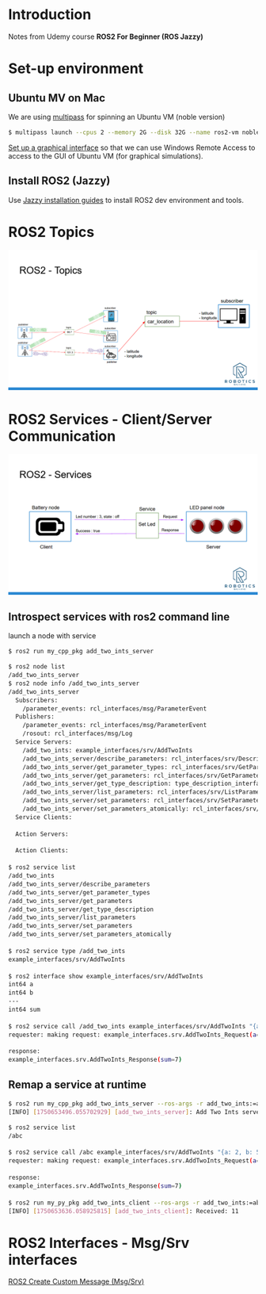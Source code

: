 # Introduction

Notes from Udemy course **ROS2 For Beginner (ROS Jazzy)**


# Set-up environment

## Ubuntu MV on Mac

We are using [multipass](https://canonical.com/multipass) for spinning an Ubuntu VM (noble version)


```bash
$ multipass launch --cpus 2 --memory 2G --disk 32G --name ros2-vm noble
```

[Set up a graphical interface](https://documentation.ubuntu.com/multipass/en/latest/how-to-guides/customise-multipass/set-up-a-graphical-interface/) so that we can use Windows Remote Access to access to the GUI of Ubuntu VM (for graphical simulations).

## Install ROS2 (Jazzy)

Use [Jazzy installation guides](https://docs.ros.org/en/jazzy/Installation.html) to install ROS2 dev environment and tools.

# ROS2 Topics

![ROS2 Topics](images/ros-topics.png)

# ROS2 Services - Client/Server Communication

![ROS2 Services](images/ros-services.png)

## Introspect services with ros2 command line

launch a node with service
```bash
$ ros2 run my_cpp_pkg add_two_ints_server
```

```bash
$ ros2 node list
/add_two_ints_server
$ ros2 node info /add_two_ints_server
/add_two_ints_server
  Subscribers:
    /parameter_events: rcl_interfaces/msg/ParameterEvent
  Publishers:
    /parameter_events: rcl_interfaces/msg/ParameterEvent
    /rosout: rcl_interfaces/msg/Log
  Service Servers:
    /add_two_ints: example_interfaces/srv/AddTwoInts
    /add_two_ints_server/describe_parameters: rcl_interfaces/srv/DescribeParameters
    /add_two_ints_server/get_parameter_types: rcl_interfaces/srv/GetParameterTypes
    /add_two_ints_server/get_parameters: rcl_interfaces/srv/GetParameters
    /add_two_ints_server/get_type_description: type_description_interfaces/srv/GetTypeDescription
    /add_two_ints_server/list_parameters: rcl_interfaces/srv/ListParameters
    /add_two_ints_server/set_parameters: rcl_interfaces/srv/SetParameters
    /add_two_ints_server/set_parameters_atomically: rcl_interfaces/srv/SetParametersAtomically
  Service Clients:

  Action Servers:

  Action Clients:

$ ros2 service list
/add_two_ints
/add_two_ints_server/describe_parameters
/add_two_ints_server/get_parameter_types
/add_two_ints_server/get_parameters
/add_two_ints_server/get_type_description
/add_two_ints_server/list_parameters
/add_two_ints_server/set_parameters
/add_two_ints_server/set_parameters_atomically

$ ros2 service type /add_two_ints
example_interfaces/srv/AddTwoInts

$ ros2 interface show example_interfaces/srv/AddTwoInts
int64 a
int64 b
---
int64 sum

$ ros2 service call /add_two_ints example_interfaces/srv/AddTwoInts "{a: 2, b: 5}"
requester: making request: example_interfaces.srv.AddTwoInts_Request(a=2, b=5)

response:
example_interfaces.srv.AddTwoInts_Response(sum=7)
```

## Remap a service at runtime

```bash
$ ros2 run my_cpp_pkg add_two_ints_server --ros-args -r add_two_ints:=abc
[INFO] [1750653496.055702929] [add_two_ints_server]: Add Two Ints server has started
```

```bash
$ ros2 service list
/abc

$ ros2 service call /abc example_interfaces/srv/AddTwoInts "{a: 2, b: 5}"
requester: making request: example_interfaces.srv.AddTwoInts_Request(a=2, b=5)

response:
example_interfaces.srv.AddTwoInts_Response(sum=7)

$ ros2 run my_py_pkg add_two_ints_client --ros-args -r add_two_ints:=abc
[INFO] [1750653636.058925815] [add_two_ints_client]: Received: 11
```

# ROS2 Interfaces - Msg/Srv interfaces

[ROS2 Create Custom Message (Msg/Srv)](https://roboticsbackend.com/ros2-create-custom-message/)


